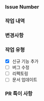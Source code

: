 ### Issue Number
<!-- Jira Issue Number 기록. 이 때 스마트 커밋을 활용할 수 있음 -->
<!-- ex. close: MVP-9 -->

### 작업 내역
<!-- 커밋들의 변경점 설명 -->

### 변경사항
<!-- 코드의 구조가 근본적으로 바뀔 경우 표시 -->

### 작업 유형
- [x] 신규 기능 추가
- [ ] 버그 수정
- [ ] 리펙토링
- [ ] 문서 업데이트

### PR 특이 사항
<!-- 기타 설명 -->
